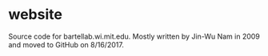 # website

Source code for bartellab.wi.mit.edu. Mostly written by Jin-Wu Nam in 2009 and moved to GitHub on 8/16/2017.